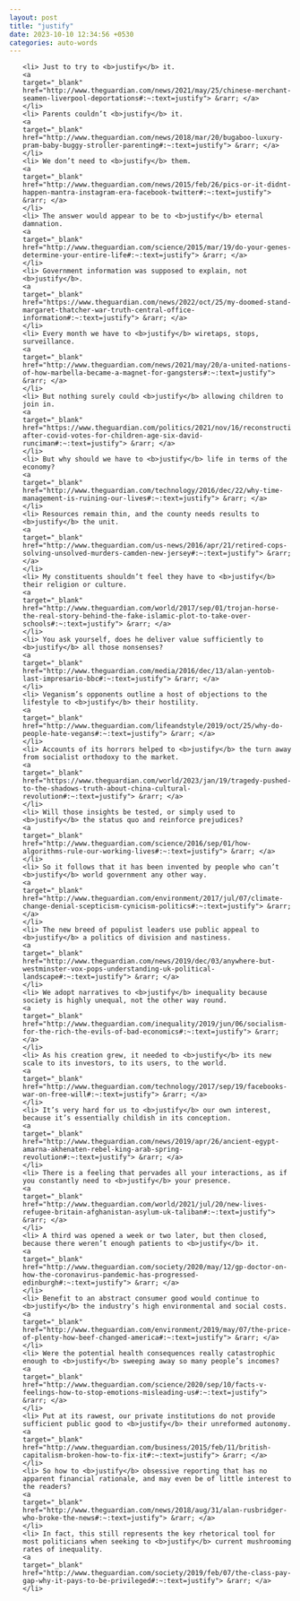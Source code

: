 ```yaml
---
layout: post
title: "justify"
date: 2023-10-10 12:34:56 +0530
categories: auto-words
---
```

<ol>

    <li> Just to try to <b>justify</b> it.
    <a 
    target="_blank" 
    href="http://www.theguardian.com/news/2021/may/25/chinese-merchant-seamen-liverpool-deportations#:~:text=justify"> &rarr; </a>
    </li>
    <li> Parents couldn’t <b>justify</b> it.
    <a 
    target="_blank" 
    href="http://www.theguardian.com/news/2018/mar/20/bugaboo-luxury-pram-baby-buggy-stroller-parenting#:~:text=justify"> &rarr; </a>
    </li>
    <li> We don’t need to <b>justify</b> them.
    <a 
    target="_blank" 
    href="http://www.theguardian.com/news/2015/feb/26/pics-or-it-didnt-happen-mantra-instagram-era-facebook-twitter#:~:text=justify"> &rarr; </a>
    </li>
    <li> The answer would appear to be to <b>justify</b> eternal damnation.
    <a 
    target="_blank" 
    href="http://www.theguardian.com/science/2015/mar/19/do-your-genes-determine-your-entire-life#:~:text=justify"> &rarr; </a>
    </li>
    <li> Government information was supposed to explain, not <b>justify</b>.
    <a 
    target="_blank" 
    href="https://www.theguardian.com/news/2022/oct/25/my-doomed-stand-margaret-thatcher-war-truth-central-office-information#:~:text=justify"> &rarr; </a>
    </li>
    <li> Every month we have to <b>justify</b> wiretaps, stops, surveillance.
    <a 
    target="_blank" 
    href="http://www.theguardian.com/news/2021/may/20/a-united-nations-of-how-marbella-became-a-magnet-for-gangsters#:~:text=justify"> &rarr; </a>
    </li>
    <li> But nothing surely could <b>justify</b> allowing children to join in.
    <a 
    target="_blank" 
    href="https://www.theguardian.com/politics/2021/nov/16/reconstruction-after-covid-votes-for-children-age-six-david-runciman#:~:text=justify"> &rarr; </a>
    </li>
    <li> But why should we have to <b>justify</b> life in terms of the economy?
    <a 
    target="_blank" 
    href="http://www.theguardian.com/technology/2016/dec/22/why-time-management-is-ruining-our-lives#:~:text=justify"> &rarr; </a>
    </li>
    <li> Resources remain thin, and the county needs results to <b>justify</b> the unit.
    <a 
    target="_blank" 
    href="http://www.theguardian.com/us-news/2016/apr/21/retired-cops-solving-unsolved-murders-camden-new-jersey#:~:text=justify"> &rarr; </a>
    </li>
    <li> My constituents shouldn’t feel they have to <b>justify</b> their religion or culture.
    <a 
    target="_blank" 
    href="http://www.theguardian.com/world/2017/sep/01/trojan-horse-the-real-story-behind-the-fake-islamic-plot-to-take-over-schools#:~:text=justify"> &rarr; </a>
    </li>
    <li> You ask yourself, does he deliver value sufficiently to <b>justify</b> all those nonsenses?
    <a 
    target="_blank" 
    href="http://www.theguardian.com/media/2016/dec/13/alan-yentob-last-impresario-bbc#:~:text=justify"> &rarr; </a>
    </li>
    <li> Veganism’s opponents outline a host of objections to the lifestyle to <b>justify</b> their hostility.
    <a 
    target="_blank" 
    href="http://www.theguardian.com/lifeandstyle/2019/oct/25/why-do-people-hate-vegans#:~:text=justify"> &rarr; </a>
    </li>
    <li> Accounts of its horrors helped to <b>justify</b> the turn away from socialist orthodoxy to the market.
    <a 
    target="_blank" 
    href="https://www.theguardian.com/world/2023/jan/19/tragedy-pushed-to-the-shadows-truth-about-china-cultural-revolution#:~:text=justify"> &rarr; </a>
    </li>
    <li> Will those insights be tested, or simply used to <b>justify</b> the status quo and reinforce prejudices?
    <a 
    target="_blank" 
    href="http://www.theguardian.com/science/2016/sep/01/how-algorithms-rule-our-working-lives#:~:text=justify"> &rarr; </a>
    </li>
    <li> So it follows that it has been invented by people who can’t <b>justify</b> world government any other way.
    <a 
    target="_blank" 
    href="http://www.theguardian.com/environment/2017/jul/07/climate-change-denial-scepticism-cynicism-politics#:~:text=justify"> &rarr; </a>
    </li>
    <li> The new breed of populist leaders use public appeal to <b>justify</b> a politics of division and nastiness.
    <a 
    target="_blank" 
    href="http://www.theguardian.com/news/2019/dec/03/anywhere-but-westminster-vox-pops-understanding-uk-political-landscape#:~:text=justify"> &rarr; </a>
    </li>
    <li> We adopt narratives to <b>justify</b> inequality because society is highly unequal, not the other way round.
    <a 
    target="_blank" 
    href="http://www.theguardian.com/inequality/2019/jun/06/socialism-for-the-rich-the-evils-of-bad-economics#:~:text=justify"> &rarr; </a>
    </li>
    <li> As his creation grew, it needed to <b>justify</b> its new scale to its investors, to its users, to the world.
    <a 
    target="_blank" 
    href="http://www.theguardian.com/technology/2017/sep/19/facebooks-war-on-free-will#:~:text=justify"> &rarr; </a>
    </li>
    <li> It’s very hard for us to <b>justify</b> our own interest, because it’s essentially childish in its conception.
    <a 
    target="_blank" 
    href="http://www.theguardian.com/news/2019/apr/26/ancient-egypt-amarna-akhenaten-rebel-king-arab-spring-revolution#:~:text=justify"> &rarr; </a>
    </li>
    <li> There is a feeling that pervades all your interactions, as if you constantly need to <b>justify</b> your presence.
    <a 
    target="_blank" 
    href="http://www.theguardian.com/world/2021/jul/20/new-lives-refugee-britain-afghanistan-asylum-uk-taliban#:~:text=justify"> &rarr; </a>
    </li>
    <li> A third was opened a week or two later, but then closed, because there weren’t enough patients to <b>justify</b> it.
    <a 
    target="_blank" 
    href="http://www.theguardian.com/society/2020/may/12/gp-doctor-on-how-the-coronavirus-pandemic-has-progressed-edinburgh#:~:text=justify"> &rarr; </a>
    </li>
    <li> Benefit to an abstract consumer good would continue to <b>justify</b> the industry’s high environmental and social costs.
    <a 
    target="_blank" 
    href="http://www.theguardian.com/environment/2019/may/07/the-price-of-plenty-how-beef-changed-america#:~:text=justify"> &rarr; </a>
    </li>
    <li> Were the potential health consequences really catastrophic enough to <b>justify</b> sweeping away so many people’s incomes?
    <a 
    target="_blank" 
    href="http://www.theguardian.com/science/2020/sep/10/facts-v-feelings-how-to-stop-emotions-misleading-us#:~:text=justify"> &rarr; </a>
    </li>
    <li> Put at its rawest, our private institutions do not provide sufficient public good to <b>justify</b> their unreformed autonomy.
    <a 
    target="_blank" 
    href="http://www.theguardian.com/business/2015/feb/11/british-capitalism-broken-how-to-fix-it#:~:text=justify"> &rarr; </a>
    </li>
    <li> So how to <b>justify</b> obsessive reporting that has no apparent financial rationale, and may even be of little interest to the readers?
    <a 
    target="_blank" 
    href="http://www.theguardian.com/news/2018/aug/31/alan-rusbridger-who-broke-the-news#:~:text=justify"> &rarr; </a>
    </li>
    <li> In fact, this still represents the key rhetorical tool for most politicians when seeking to <b>justify</b> current mushrooming rates of inequality.
    <a 
    target="_blank" 
    href="http://www.theguardian.com/society/2019/feb/07/the-class-pay-gap-why-it-pays-to-be-privileged#:~:text=justify"> &rarr; </a>
    </li>